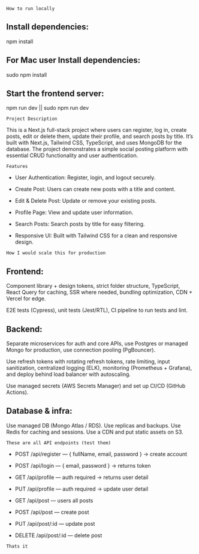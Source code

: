 ``How to run locally``

## Install dependencies:

npm install

## For Mac user Install dependencies:

sudo npm install

## Start the frontend server:

npm run dev || sudo npm run dev

``Project Description``

This is a Next.js full-stack project where users can register, log in, create posts, edit or delete them, update their profile, and search posts by title. It’s built with Next.js, Tailwind CSS, TypeScript, and uses MongoDB for the database. The project demonstrates a simple social posting platform with essential CRUD functionality and user authentication.

``Features``

- User Authentication: Register, login, and logout securely.

- Create Post: Users can create new posts with a title and content.

- Edit & Delete Post: Update or remove your existing posts.

- Profile Page: View and update user information.

- Search Posts: Search posts by title for easy filtering.

- Responsive UI: Built with Tailwind CSS for a clean and responsive design.


``How I would scale this for production``

## Frontend:

Component library + design tokens, strict folder structure, TypeScript, React Query for caching, SSR where needed, bundling optimization, CDN + Vercel for edge.

E2E tests (Cypress), unit tests (Jest/RTL), CI pipeline to run tests and lint.

## Backend:

Separate microservices for auth and core APIs, use Postgres or managed Mongo for production, use connection pooling (PgBouncer).

Use refresh tokens with rotating refresh tokens, rate limiting, input sanitization, centralized logging (ELK), monitoring (Prometheus + Grafana), and deploy behind load balancer with autoscaling.

Use managed secrets (AWS Secrets Manager) and set up CI/CD (GitHub Actions).

## Database & infra:

Use managed DB (Mongo Atlas / RDS). Use replicas and backups. Use Redis for caching and sessions. Use a CDN and put static assets on S3.


``These are all API endpoints (test them)``

- POST /api/register — { fullName, email, password } → create account

- POST /api/login — { email, password } → returns token

- GET /api/profile — auth required → returns user detail

- PUT /api/profile — auth required → update user detail

- GET /api/post — users all posts

- POST /api/post — create post

- PUT /api/post/:id — update post

- DELETE /api/post/:id — delete post

``Thats it ``